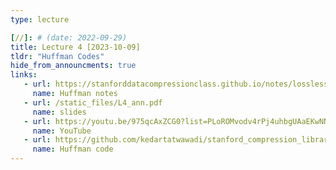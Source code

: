```yaml
---
type: lecture

[//]: # (date: 2022-09-29)
title: Lecture 4 [2023-10-09]
tldr: "Huffman Codes"
hide_from_announcments: true
links:
   - url: https://stanforddatacompressionclass.github.io/notes/lossless_iid/huffman.html
     name: Huffman notes
   - url: /static_files/L4_ann.pdf
     name: slides
   - url: https://youtu.be/975qcAxZCG0?list=PLoROMvodv4rPj4uhbgUAaEKwNNak8xgkz
     name: YouTube
   - url: https://github.com/kedartatwawadi/stanford_compression_library/blob/main/scl/compressors/huffman_coder.py
     name: Huffman code
---
```


